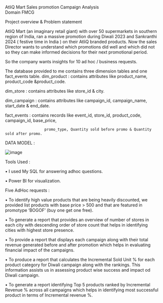 AtliQ Mart Sales promotion Campaign Analysis   
Domain FMCG

Project overview & Problem statement 

AtliQ Mart (an imaginary retail giant) with over 50 supermarkets in southern region of India, ran a massive promotion during Diwali 2023 and Sankranthi 2024 ( festive time in India ) on their AtliQ branded products.
Now the sales Director wants to understand which promotions did well and which did not so they can make informed decisions for their next promotional period.

So the company wants insights for 10 ad hoc / business requests.

The database provided to me contains three dimension tables and one fact_events table.
dim_product : contains attributes like product_name, product_code &product_code.

dim_store : contains attributes like store_id & city.

dim_campaign :  contains attributes like campaign_id, campaign_name, start_date & end_date.

fact_events : contains records like event_id, store_id, product_code, campaign_id, base_price,

                      promo_type, Quantity sold before promo & Quantity sold after promo.

 DATA MODEL :

 ![image](https://github.com/user-attachments/assets/fd1964a1-22e8-4895-a0dc-60f4d85d9163)


Tools Used :

•	I used My SQL for answering adhoc questions.

•	Power BI for visualization.

Five AdHoc requests :

•	To identify high value products that are being heavily discounted, 
  we provided list products with base price > 500 and that are featured in promotype ‘BOGOF’ (buy one get one free).
  
•	To generate a report that provides an overview of number of stores in each city with 
  descending order of store count that helps in identifying cities with highest store presence.
  
•	To provide a report that displays each campaign along with their total revenue generated 
  before and after promotion which helps in evaluating financial impact of the campaigns.
  
•	To produce a report that calculates the Incremental Sold Unit % for each product category for Diwali campaign 
   along with the rankings. This information assists us in assessing product wise success and impact od Diwali campaign.
   
•	To generate a report identifying Top 5 products ranked by Incremental Revenue % across all campaigns 
  which helps in identifying most successful product in terms of Incremental revenue %.











